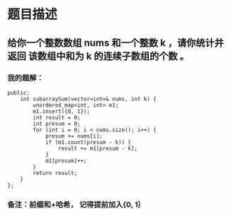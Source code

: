 # 题目描述
## 给你一个整数数组 nums 和一个整数 k ，请你统计并返回 该数组中和为 k 的连续子数组的个数 。
### 我的题解：
```class Solution {
public:
    int subarraySum(vector<int>& nums, int k) {
        unordered_map<int, int> m1;
        m1.insert({0, 1});
        int result = 0;
        int presum = 0;
        for (int i = 0; i < nums.size(); i++) {
            presum += nums[i];
            if (m1.count(presum - k)) {
                result += m1[presum - k];
            }
            m1[presum]++;
        }
        return result;
    }
};
```
### **备注**：前缀和+哈希， 记得提前加入{0, 1｝